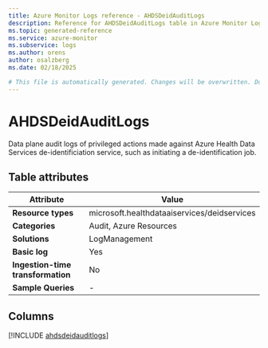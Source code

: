 ```yaml
---
title: Azure Monitor Logs reference - AHDSDeidAuditLogs
description: Reference for AHDSDeidAuditLogs table in Azure Monitor Logs.
ms.topic: generated-reference
ms.service: azure-monitor
ms.subservice: logs
ms.author: orens
author: osalzberg
ms.date: 02/18/2025

# This file is automatically generated. Changes will be overwritten. Do not change this file directly.
---
```


# AHDSDeidAuditLogs

Data plane audit logs of privileged actions made against Azure Health Data Services de-identificiation service, such as initiating a de-identification job.


## Table attributes

|Attribute|Value|
|---|---|
|**Resource types**|microsoft.healthdataaiservices/deidservices|
|**Categories**|Audit, Azure Resources|
|**Solutions**| LogManagement|
|**Basic log**|Yes|
|**Ingestion-time transformation**|No|
|**Sample Queries**|-|



## Columns
  
[!INCLUDE [ahdsdeidauditlogs](~/reusable-content/ce-skilling/azure/includes/azure-monitor/reference/tables/ahdsdeidauditlogs-include.md)]
